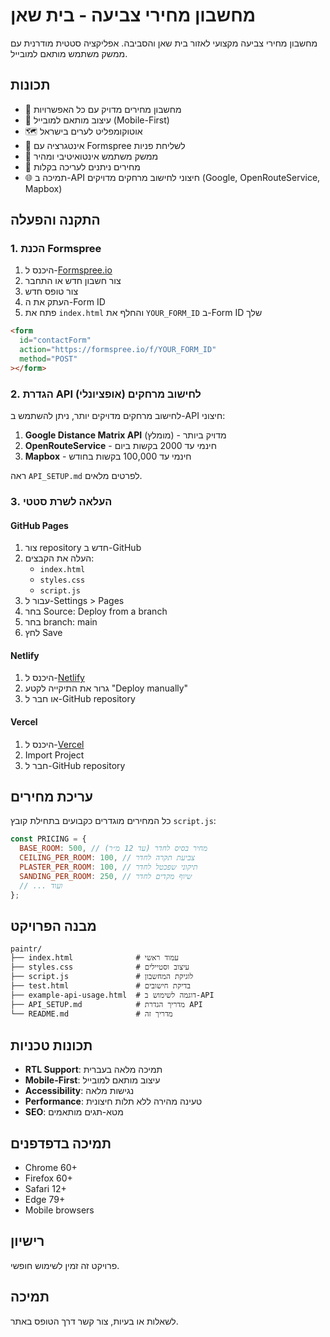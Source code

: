 # מחשבון מחירי צביעה - בית שאן

מחשבון מחירי צביעה מקצועי לאזור בית שאן והסביבה. אפליקציה סטטית מודרנית עם ממשק משתמש מותאם למובייל.

## תכונות

- 🎨 מחשבון מחירים מדויק עם כל האפשרויות
- 📱 עיצוב מותאם למובייל (Mobile-First)
- 🗺️ אוטוקומפליט לערים בישראל
- 📧 אינטגרציה עם Formspree לשליחת פניות
- 🎯 ממשק משתמש אינטואיטיבי ומהיר
- 🔧 מחירים ניתנים לעריכה בקלות
- 🌐 תמיכה ב-API חיצוני לחישוב מרחקים מדויקים (Google, OpenRouteService, Mapbox)

## התקנה והפעלה

### 1. הכנת Formspree

1. היכנס ל-[Formspree.io](https://formspree.io)
2. צור חשבון חדש או התחבר
3. צור טופס חדש
4. העתק את ה-Form ID
5. פתח את `index.html` והחלף את `YOUR_FORM_ID` ב-Form ID שלך

```html
<form
  id="contactForm"
  action="https://formspree.io/f/YOUR_FORM_ID"
  method="POST"
></form>
```

### 2. הגדרת API לחישוב מרחקים (אופציונלי)

לחישוב מרחקים מדויקים יותר, ניתן להשתמש ב-API חיצוני:

1. **Google Distance Matrix API** (מומלץ) - מדויק ביותר
2. **OpenRouteService** - חינמי עד 2000 בקשות ביום
3. **Mapbox** - חינמי עד 100,000 בקשות בחודש

ראה `API_SETUP.md` לפרטים מלאים.

### 3. העלאה לשרת סטטי

#### GitHub Pages

1. צור repository חדש ב-GitHub
2. העלה את הקבצים:
   - `index.html`
   - `styles.css`
   - `script.js`
3. עבור ל-Settings > Pages
4. בחר Source: Deploy from a branch
5. בחר branch: main
6. לחץ Save

#### Netlify

1. היכנס ל-[Netlify](https://netlify.com)
2. גרור את התיקייה לקטע "Deploy manually"
3. או חבר ל-GitHub repository

#### Vercel

1. היכנס ל-[Vercel](https://vercel.com)
2. Import Project
3. חבר ל-GitHub repository

## עריכת מחירים

כל המחירים מוגדרים כקבועים בתחילת קובץ `script.js`:

```javascript
const PRICING = {
  BASE_ROOM: 500, // מחיר בסיס לחדר (עד 12 מ״ר)
  CEILING_PER_ROOM: 100, // צביעת תקרה לחדר
  PLASTER_PER_ROOM: 100, // תיקוני שפכטל לחדר
  SANDING_PER_ROOM: 250, // שיוף מקדים לחדר
  // ... ועוד
};
```

## מבנה הפרויקט

```
paintr/
├── index.html              # עמוד ראשי
├── styles.css              # עיצוב וסטיילים
├── script.js               # לוגיקת המחשבון
├── test.html               # בדיקת חישובים
├── example-api-usage.html  # דוגמה לשימוש ב-API
├── API_SETUP.md            # מדריך הגדרת API
└── README.md               # מדריך זה
```

## תכונות טכניות

- **RTL Support**: תמיכה מלאה בעברית
- **Mobile-First**: עיצוב מותאם למובייל
- **Accessibility**: נגישות מלאה
- **Performance**: טעינה מהירה ללא תלות חיצונית
- **SEO**: מטא-תגים מותאמים

## תמיכה בדפדפנים

- Chrome 60+
- Firefox 60+
- Safari 12+
- Edge 79+
- Mobile browsers

## רישיון

פרויקט זה זמין לשימוש חופשי.

## תמיכה

לשאלות או בעיות, צור קשר דרך הטופס באתר.
